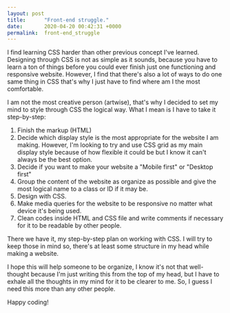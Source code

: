 ```yaml
---
layout: post
title:      "Front-end struggle."
date:       2020-04-20 00:42:31 +0000
permalink:  front-end_struggle
---
```



I find learning CSS harder than other previous concept I've learned. Designing through CSS is not as simple as it sounds, because you have to learn a ton of things before you could ever finish just one functioning and responsive website. However, I find that there's also a lot of ways to do one same thing in CSS that's why I just have to find where am I the most comfortable.

I am not the most creative person (artwise), that's why I decided to set my mind to style through CSS the logical way. What I mean is I have to take it step-by-step:

1. Finish the markup (HTML)
2. Decide which display style is the most appropriate for the website I am making. However, I'm looking to try and use CSS grid as my main display style because of how flexible it could be but I know it can't always be the best option.
3. Decide if you want to make your website a "Mobile first" or "Desktop first"
4. Group the content of the website as organize as possible and give the most logical name to a class or ID if it may be.
5. Design with CSS.
6. Make media queries for the website to be responsive no matter what device it's being used.
7. Clean codes inside HTML and CSS file and write comments if necessary for it to be readable by other people.

There we have it, my step-by-step plan on working with CSS. I will try to keep those in mind so, there's at least some structure in my head while making a website.

I hope this will help someone to be organize, I know it's not that well-thought because I'm just writing this from the top of my head, but I have to exhale all the thoughts in my mind for it to be clearer to me. So, I guess I need this more than any other people.

Happy coding!
